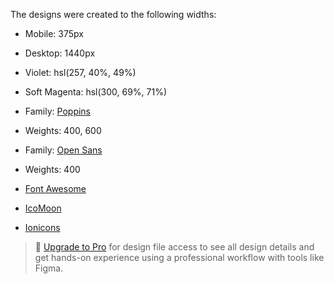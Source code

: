 

The designs were created to the following widths:

- Mobile: 375px
- Desktop: 1440px

- Violet: hsl(257, 40%, 49%)
- Soft Magenta: hsl(300, 69%, 71%)

- Family: [Poppins](https://fonts.google.com/specimen/Poppins)
- Weights: 400, 600


- Family: [Open Sans](https://fonts.google.com/specimen/Open+Sans)
- Weights: 400


- [Font Awesome](https://fontawesome.com/)
- [IcoMoon](https://icomoon.io/)
- [Ionicons](https://ionicons.com/)

> 💎 [Upgrade to Pro](https://www.frontendmentor.io/pro?ref=style-guide) for design file access to see all design details and get hands-on experience using a professional workflow with tools like Figma.
